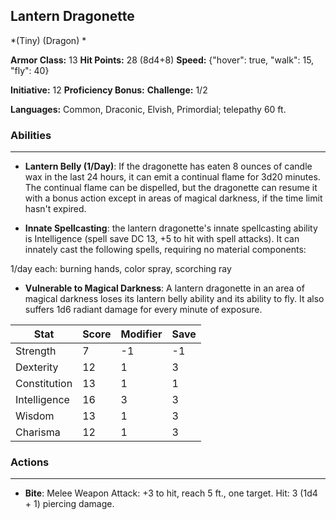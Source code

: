 ## Lantern Dragonette
*(Tiny) (Dragon) *

**Armor Class:** 13
**Hit Points:** 28 (8d4+8)
**Speed:** {"hover": true, "walk": 15, "fly": 40}

**Initiative:** 12
**Proficiency Bonus:**
**Challenge:** 1/2

**Languages:** Common, Draconic, Elvish, Primordial; telepathy 60 ft.

### Abilities
 --- 
- **Lantern Belly (1/Day)**: If the dragonette has eaten 8 ounces of candle wax in the last 24 hours, it can emit a continual flame for 3d20 minutes. The continual flame can be dispelled, but the dragonette can resume it with a bonus action except in areas of magical darkness, if the time limit hasn't expired.

- **Innate Spellcasting**: the lantern dragonette's innate spellcasting ability is Intelligence (spell save DC 13, +5 to hit with spell attacks). It can innately cast the following spells, requiring no material components:

1/day each: burning hands, color spray, scorching ray

- **Vulnerable to Magical Darkness**: A lantern dragonette in an area of magical darkness loses its lantern belly ability and its ability to fly. It also suffers 1d6 radiant damage for every minute of exposure.



| Stat | Score | Modifier | Save |
| ---- | ---- | ---- | ---- |
| Strength | 7 | -1 | -1 |
| Dexterity | 12 | 1 | 3 |
| Constitution | 13 | 1 | 1 |
| Intelligence | 16 | 3 | 3 |
| Wisdom | 13 | 1 | 3 |
| Charisma | 12 | 1 | 3 |

### Actions
 --- 
- **Bite**: Melee Weapon Attack: +3 to hit, reach 5 ft., one target. Hit: 3 (1d4 + 1) piercing damage.

